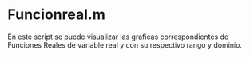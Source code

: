 # Funcionreal.m
En este script se puede visualizar las graficas correspondientes de Funciones Reales de variable real y con su respectivo rango y dominio.

